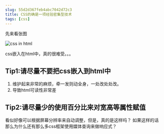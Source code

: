 ```yaml
---
slug: 55d2d367feb4abc7042d72c3
title: CSS的确是一项经验密集型技术
tags: [css]
---
```


先来看张图


 ![css in html](https://static.gaoqixhb.com/FgVNQCUQljLknvLD08L9fo2XUKnW)
 
css嵌入在html中，真的很难受。。。

## Tip1:请尽量不要把css嵌入到html中

1. 维护起来非常的麻烦，牵一发则动全身，一处改处处改。
2. 导致html可读性非常差

## Tip2:请尽量少的使用百分比来对宽高等属性赋值

看似好像可以根据屏幕分辨率来自动调整，但是，真的是这样吗？
如果这样的话那么为什么还有那么多css框架使用媒体查询来做响应式？
